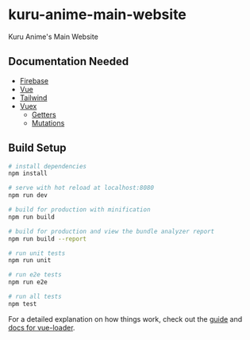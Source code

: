 # kuru-anime-main-website

Kuru Anime's Main Website

## Documentation Needed
- [Firebase](https://firebase.google.com/docs/)
- [Vue](https://vuejs.org/v2/guide/)
- [Tailwind](https://tailwindcss.com/docs/)
- [Vuex](https://www.youtube.com/watch?v=ZSexhaiMKJE)
  - [Getters](https://www.youtube.com/watch?v=ZSexhaiMKJE&feature=youtu.be&t=760)
  - [Mutations](https://www.youtube.com/watch?v=ZSexhaiMKJE&feature=youtu.be&t=1193)

## Build Setup

``` bash
# install dependencies
npm install

# serve with hot reload at localhost:8080
npm run dev

# build for production with minification
npm run build

# build for production and view the bundle analyzer report
npm run build --report

# run unit tests
npm run unit

# run e2e tests
npm run e2e

# run all tests
npm test
```

For a detailed explanation on how things work, check out the [guide](http://vuejs-templates.github.io/webpack/) and [docs for vue-loader](http://vuejs.github.io/vue-loader).
